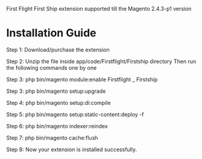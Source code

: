 First Flight First Ship extension supported till the Magento 2.4.3-p1 version

Installation Guide
==================
Step 1: Download/purchase the extension

Step 2: Unzip the file inside app/code/Firstflight/Firstship directory Then run the following commands one by one

Step 3: php bin/magento module:enable Firstflight _ Firstship

Step 3: php bin/magento setup:upgrade

Step 4: php bin/magento setup:di:compile

Step 5: php bin/magento setup:static-content:deploy -f

Step 6: php bin/magento indexer:reindex

Step 7: php bin/magento cache:flush

Step 8: Now your extension is installed successfully. 



